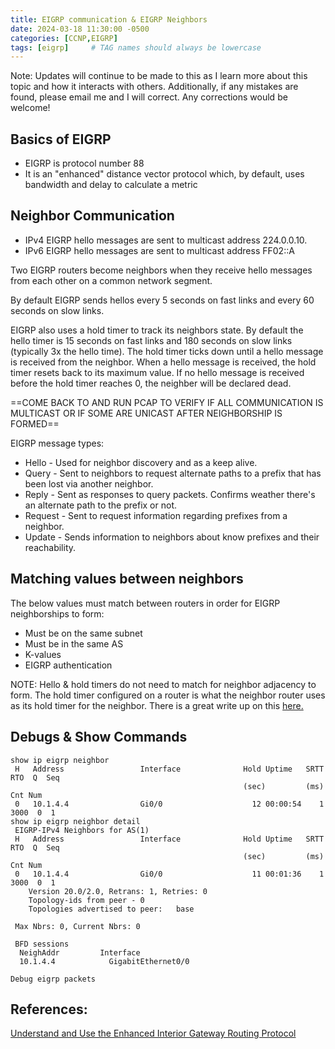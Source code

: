 ```yaml
---
title: EIGRP communication & EIGRP Neighbors
date: 2024-03-18 11:30:00 -0500
categories: [CCNP,EIGRP]
tags: [eigrp]     # TAG names should always be lowercase
---
```


Note: Updates will continue to be made to this as I learn more about this topic and how it interacts with others. Additionally, if any mistakes are found, please email me and I will correct. Any corrections would be welcome!

## Basics of EIGRP

* EIGRP is protocol number 88
* It is an "enhanced" distance vector protocol which, by default, uses bandwidth and delay to calculate a metric

## Neighbor Communication

* IPv4 EIGRP hello messages are sent to multicast address 224.0.0.10.
* IPv6 EIGRP hello messages are sent to multicast address FF02::A

Two EIGRP routers become neighbors when they receive hello messages from each other on a common network segment.

By default EIGRP sends hellos every 5 seconds on fast links and every 60 seconds on slow links. 

EIGRP also uses a hold timer to track its neighbors state. By default the hello timer is 15 seconds on fast links and 180 seconds on slow links (typically 3x the hello time). The hold timer ticks down until a hello message is received from the neighbor. When a hello message is received, the hold timer resets back to its maximum value. If no hello message is received before the hold timer reaches 0, the neighber will be declared dead. 

==COME BACK TO AND RUN PCAP TO VERIFY IF ALL COMMUNICATION IS MULTICAST OR IF SOME ARE UNICAST AFTER NEIGHBORSHIP IS FORMED==

EIGRP message types:

* Hello - Used for neighbor discovery and as a keep alive.
* Query - Sent to neighbors to request alternate paths to a prefix that has been lost via another neighbor.
* Reply - Sent as responses to query packets. Confirms weather there's an alternate path to the prefix or not.
* Request - Sent to request information regarding prefixes from a neighbor.
* Update - Sends information to neighbors about know prefixes and their reachability.


## Matching values between neighbors

The below values must match between routers in order for EIGRP neighborships to form:

* Must be on the same subnet
* Must be in the same AS
* K-values
* EIGRP authentication

NOTE: Hello & hold timers do not need to match for neighbor adjacency to form. The hold timer configured on a router is what the neighbor router uses as its hold timer for the neighbor. There is a great write up on this [here.](https://dorreke.wordpress.com/2008/05/25/eigrp-timers-solution/)

## Debugs & Show Commands

```
show ip eigrp neighbor
 H   Address                 Interface              Hold Uptime   SRTT   RTO  Q  Seq
                                                    (sec)         (ms)       Cnt Num
 0   10.1.4.4                Gi0/0                    12 00:00:54    1  3000  0  1
show ip eigrp neighbor detail
 EIGRP-IPv4 Neighbors for AS(1)
 H   Address                 Interface              Hold Uptime   SRTT   RTO  Q  Seq
                                                    (sec)         (ms)       Cnt Num
 0   10.1.4.4                Gi0/0                    11 00:01:36    1  3000  0  1
    Version 20.0/2.0, Retrans: 1, Retries: 0
    Topology-ids from peer - 0 
    Topologies advertised to peer:   base

 Max Nbrs: 0, Current Nbrs: 0

 BFD sessions
  NeighAddr         Interface
  10.1.4.4            GigabitEthernet0/0

Debug eigrp packets
```

## References:

[Understand and Use the Enhanced Interior Gateway Routing Protocol](https://www.cisco.com/c/en/us/support/docs/ip/enhanced-interior-gateway-routing-protocol-eigrp/16406-eigrp-toc.html)

